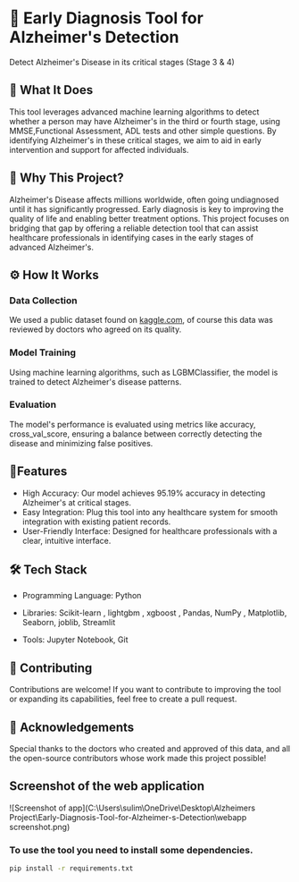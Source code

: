 # 🧠 Early Diagnosis Tool for Alzheimer's Detection
Detect Alzheimer's Disease in its critical stages (Stage 3 & 4)

## 🚀 What It Does
This tool leverages advanced machine learning algorithms to detect whether a person may have Alzheimer's in the third or fourth stage, using MMSE,Functional Assessment, ADL tests and other simple questions. By identifying Alzheimer's in these critical stages, we aim to aid in early intervention and support for affected individuals.

## 🎯 Why This Project?
Alzheimer's Disease affects millions worldwide, often going undiagnosed until it has significantly progressed. Early diagnosis is key to improving the quality of life and enabling better treatment options. This project focuses on bridging that gap by offering a reliable detection tool that can assist healthcare professionals in identifying cases in the early stages of advanced Alzheimer's.

## ⚙️ How It Works
### Data Collection
We used a public dataset found on [kaggle.com](https://www.kaggle.com/datasets/sulimanabusamak123/alzheimers-public-dataset), of course this data was reviewed by doctors who agreed on its quality.

### Model Training
Using machine learning algorithms, such as LGBMClassifier, the model is trained to detect Alzheimer's disease patterns.

### Evaluation
The model's performance is evaluated using metrics like accuracy, cross_val_score, ensuring a balance between correctly detecting the disease and minimizing false positives.

## 🧬Features
* High Accuracy: Our model achieves 95.19% accuracy in detecting Alzheimer's at critical stages.
* Easy Integration: Plug this tool into any healthcare system for smooth integration with existing patient records.
* User-Friendly Interface: Designed for healthcare professionals with a clear, intuitive interface.
## 🛠️ Tech Stack
* Programming Language: Python

* Libraries:
Scikit-learn
, lightgbm
, xgboost
, Pandas, NumPy
, Matplotlib, Seaborn, joblib, Streamlit
* Tools:
Jupyter Notebook,
Git 
 
## 🤝 Contributing
Contributions are welcome! If you want to contribute to improving the tool or expanding its capabilities, feel free to create a pull request.


## 🙌 Acknowledgements
Special thanks to the doctors who created and approved of this data, and all the open-source contributors whose work made this project possible!


## Screenshot of the web application
![Screenshot of app](C:\Users\sulim\OneDrive\Desktop\Alzheimers Project\Early-Diagnosis-Tool-for-Alzheimer-s-Detection\webapp screenshot.png) 




### To use the tool you need to install some dependencies.

```bash
pip install -r requirements.txt

